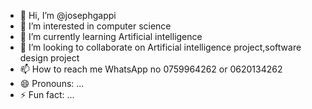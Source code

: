 - 👋 Hi, I’m @josephgappi
- 👀 I’m interested in computer science 
- 🌱 I’m currently learning Artificial intelligence 
- 💞️ I’m looking to collaborate on Artificial intelligence project,software design project
- 📫 How to reach me WhatsApp no 0759964262 or 0620134262
- 😄 Pronouns: ...
- ⚡ Fun fact: ...

<!---
josephgappi/josephgappi is a ✨ special ✨ repository because its `README.md` (this file) appears on your GitHub profile.
You can click the Preview link to take a look at your changes.
--->
